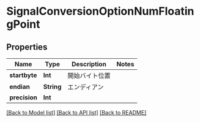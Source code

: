 # SignalConversionOptionNumFloatingPoint

## Properties
Name | Type | Description | Notes
------------ | ------------- | ------------- | -------------
**startbyte** | **Int** | 開始バイト位置 | 
**endian** | **String** | エンディアン | 
**precision** | **Int** |  | 

[[Back to Model list]](../README.md#documentation-for-models) [[Back to API list]](../README.md#documentation-for-api-endpoints) [[Back to README]](../README.md)


